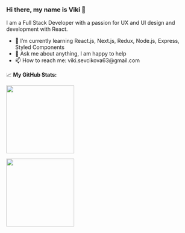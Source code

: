 ### Hi there, my name is Viki 👋
                                                         
I am a Full Stack Developer with a passion for UX and UI design and development with React.
<ul>
  <li>🚀  I’m currently learning React.js, Next.js, Redux, Node.js, Express, Styled Components </li>
  <li>💬  Ask me about anything, I am happy to help </li>
  <li>📫  How to reach me: viki.sevcikova63@gmail.com </li>
</ul>

📈 <strong> My GitHub Stats: </strong>

<div><img height="180em" src="https://github-readme-stats.vercel.app/api?username=VikiSevcikova&show_icons=true&hide_border=true&&count_private=true&include_all_commits=true&theme=tokyonight" />

<img height="180em" src="https://github-readme-stats.vercel.app/api/top-langs/?username=VikiSevcikova&theme=tokyonight&layout=compact" /> </div>

<!--
**VikiSevcikova/VikiSevcikova** is a ✨ _special_ ✨ repository because its `README.md` (this file) appears on your GitHub profile.

Here are some ideas to get you started:

- 🔭 I’m currently working on ...
- 🌱 I’m currently learning ...
- 👯 I’m looking to collaborate on ...
- 🤔 I’m looking for help with ...
- 💬 Ask me about ...
- 📫 How to reach me: ...
- 😄 Pronouns: ...
- ⚡ Fun fact: ...
-->
